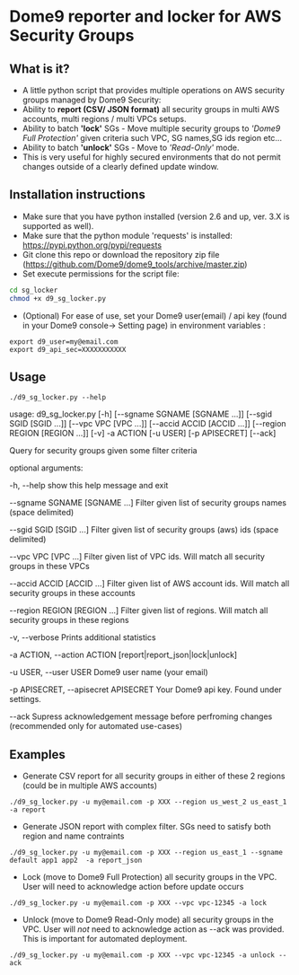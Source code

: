# Dome9 reporter and locker for AWS Security Groups

## What is it?
- A little python script that provides multiple operations on AWS security groups managed by Dome9 Security:
- Ability to **report (CSV/ JSON format)** all security groups in multi AWS accounts, multi regions / multi VPCs setups.
- Ability to batch **'lock'** SGs - Move multiple security groups to *'Dome9 Full Protection'* given criteria such VPC, SG names,SG ids region etc...
- Ability to batch **'unlock'** SGs - Move to *'Read-Only'* mode.
- This is very useful for highly secured environments that do not permit changes outside of a clearly defined update window.

## Installation instructions
- Make sure that you have python installed (version 2.6 and up, ver. 3.X is supported as well).
- Make sure that the python module 'requests' is installed:  https://pypi.python.org/pypi/requests
- Git clone this repo or download the repository zip file (https://github.com/Dome9/dome9_tools/archive/master.zip)
- Set execute permissions for the script file:

```bash
cd sg_locker
chmod +x d9_sg_locker.py
```

- (Optional) For ease of use, set your Dome9 user(email) / api key (found in your Dome9 console-> Setting page) in environment variables : 

```
export d9_user=my@email.com
export d9_api_sec=XXXXXXXXXXX
```

## Usage

```
./d9_sg_locker.py --help
```

usage: d9_sg_locker.py [-h] [--sgname SGNAME [SGNAME ...]]
                       [--sgid SGID [SGID ...]] [--vpc VPC [VPC ...]]
                       [--accid ACCID [ACCID ...]]
                       [--region REGION [REGION ...]] [-v] -a ACTION [-u USER]
                       [-p APISECRET] [--ack]

Query for security groups given some filter criteria

optional arguments:

  -h, --help            show this help message and exit
  
  --sgname SGNAME [SGNAME ...]
                        Filter given list of security groups names (space
                        delimited)
						
  --sgid SGID [SGID ...]
                        Filter given list of security groups (aws) ids (space
                        delimited)
						
  --vpc VPC [VPC ...]   Filter given list of VPC ids. Will match all security
                        groups in these VPCs
						
  --accid ACCID [ACCID ...]
                        Filter given list of AWS account ids. Will match all
                        security groups in these accounts
						
  --region REGION [REGION ...]
                        Filter given list of regions. Will match all security
                        groups in these regions
						
  -v, --verbose         Prints additional statistics
  
  -a ACTION, --action ACTION
                        [report|report_json|lock|unlock]
						
  -u USER, --user USER  Dome9 user name (your email)
  
  -p APISECRET, --apisecret APISECRET
                        Your Dome9 api key. Found under settings.
						
  --ack                 Supress acknowledgement message before perfroming
                        changes (recommended only for automated use-cases)

					
## Examples
* Generate CSV report for all security groups in either of these 2 regions (could be in multiple AWS accounts)

```
./d9_sg_locker.py -u my@email.com -p XXX --region us_west_2 us_east_1 -a report
```

* Generate JSON report with complex filter. SGs need to satisfy both region and name contraints

```
./d9_sg_locker.py -u my@email.com -p XXX --region us_east_1 --sgname default app1 app2  -a report_json
```

* Lock (move to Dome9 Full Protection) all security groups in the VPC. User will need to acknowledge action before update occurs

```
./d9_sg_locker.py -u my@email.com -p XXX --vpc vpc-12345 -a lock
```

* Unlock (move to Dome9 Read-Only mode) all security groups in the VPC. User will *not* need to acknowledge action as --ack was provided. This is important for automated deployment.

```
./d9_sg_locker.py -u my@email.com -p XXX --vpc vpc-12345 -a unlock --ack
```